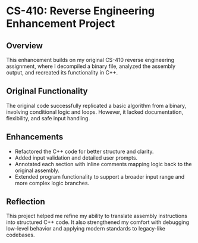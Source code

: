 # CS-410: Reverse Engineering Enhancement Project

## Overview
This enhancement builds on my original CS-410 reverse engineering assignment, where I decompiled a binary file, analyzed the assembly output, and recreated its functionality in C++.

## Original Functionality
The original code successfully replicated a basic algorithm from a binary, involving conditional logic and loops. However, it lacked documentation, flexibility, and safe input handling.

## Enhancements
- Refactored the C++ code for better structure and clarity.
- Added input validation and detailed user prompts.
- Annotated each section with inline comments mapping logic back to the original assembly.
- Extended program functionality to support a broader input range and more complex logic branches.

## Reflection
This project helped me refine my ability to translate assembly instructions into structured C++ code. It also strengthened my comfort with debugging low-level behavior and applying modern standards to legacy-like codebases.
